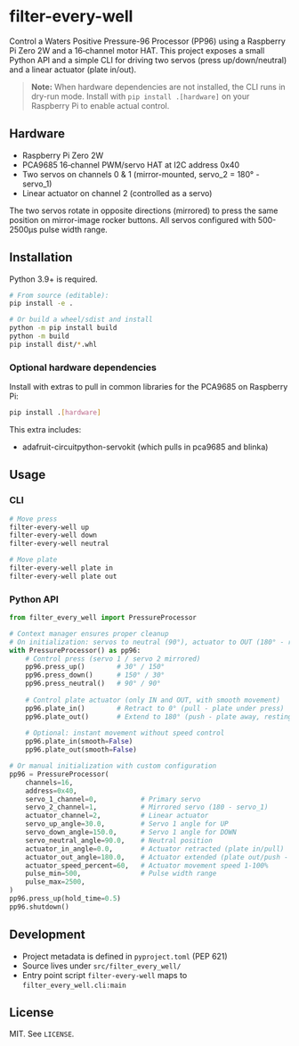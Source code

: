 # filter-every-well

Control a Waters Positive Pressure-96 Processor (PP96) using a Raspberry Pi Zero 2W
and a 16‑channel motor HAT. This project exposes a small Python API and a simple CLI
for driving two servos (press up/down/neutral) and a linear actuator (plate in/out).

> **Note:** When hardware dependencies are not installed, the CLI runs in dry-run mode.
> Install with `pip install .[hardware]` on your Raspberry Pi to enable actual control.

## Hardware

- Raspberry Pi Zero 2W
- PCA9685 16‑channel PWM/servo HAT at I2C address 0x40
- Two servos on channels 0 & 1 (mirror-mounted, servo_2 = 180° - servo_1)
- Linear actuator on channel 2 (controlled as a servo)

The two servos rotate in opposite directions (mirrored) to press the same position on mirror-image rocker buttons. All servos configured with 500-2500µs pulse width range.

## Installation

Python 3.9+ is required.

```bash
# From source (editable):
pip install -e .

# Or build a wheel/sdist and install
python -m pip install build
python -m build
pip install dist/*.whl
```

### Optional hardware dependencies

Install with extras to pull in common libraries for the PCA9685 on Raspberry Pi:

```bash
pip install .[hardware]
```

This extra includes:
- adafruit-circuitpython-servokit (which pulls in pca9685 and blinka)

## Usage

### CLI

```bash
# Move press
filter-every-well up
filter-every-well down
filter-every-well neutral

# Move plate
filter-every-well plate in
filter-every-well plate out
```

### Python API

```python
from filter_every_well import PressureProcessor

# Context manager ensures proper cleanup
# On initialization: servos to neutral (90°), actuator to OUT (180° - resting state)
with PressureProcessor() as pp96:
    # Control press (servo 1 / servo 2 mirrored)
    pp96.press_up()        # 30° / 150°
    pp96.press_down()      # 150° / 30°
    pp96.press_neutral()   # 90° / 90°
    
    # Control plate actuator (only IN and OUT, with smooth movement)
    pp96.plate_in()        # Retract to 0° (pull - plate under press)
    pp96.plate_out()       # Extend to 180° (push - plate away, resting state)
    
    # Optional: instant movement without speed control
    pp96.plate_in(smooth=False)
    pp96.plate_out(smooth=False)

# Or manual initialization with custom configuration
pp96 = PressureProcessor(
    channels=16,
    address=0x40,
    servo_1_channel=0,           # Primary servo
    servo_2_channel=1,           # Mirrored servo (180 - servo_1)
    actuator_channel=2,          # Linear actuator
    servo_up_angle=30.0,         # Servo 1 angle for UP
    servo_down_angle=150.0,      # Servo 1 angle for DOWN
    servo_neutral_angle=90.0,    # Neutral position
    actuator_in_angle=0.0,       # Actuator retracted (plate in/pull)
    actuator_out_angle=180.0,    # Actuator extended (plate out/push - resting)
    actuator_speed_percent=60,   # Actuator movement speed 1-100%
    pulse_min=500,               # Pulse width range
    pulse_max=2500,
)
pp96.press_up(hold_time=0.5)
pp96.shutdown()
```

## Development

- Project metadata is defined in `pyproject.toml` (PEP 621)
- Source lives under `src/filter_every_well/`
- Entry point script `filter-every-well` maps to `filter_every_well.cli:main`

## License

MIT. See `LICENSE`.
